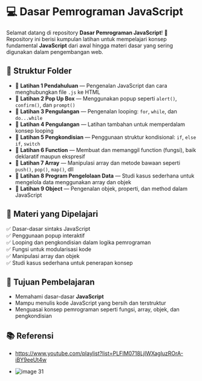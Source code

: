 # 💻 Dasar Pemrograman JavaScript

Selamat datang di repository **Dasar Pemrograman JavaScript**! 🚀  
Repository ini berisi kumpulan latihan untuk mempelajari konsep fundamental **JavaScript** dari awal hingga materi dasar yang sering digunakan dalam pengembangan web.

## 📁 Struktur Folder  
- 📂 **Latihan 1 Pendahuluan** — Pengenalan JavaScript dan cara menghubungkan file `.js` ke HTML  
- 📂 **Latihan 2 Pop Up Box** — Menggunakan popup seperti `alert()`, `confirm()`, dan `prompt()`  
- 📂 **Latihan 3 Pengulangan** — Pengenalan looping: `for`, `while`, dan `do...while`  
- 📂 **Latihan 4 Pengulangan** — Latihan tambahan untuk memperdalam konsep looping  
- 📂 **Latihan 5 Pengkondisian** — Penggunaan struktur kondisional: `if`, `else if`, `switch`  
- 📂 **Latihan 6 Function** — Membuat dan memanggil function (fungsi), baik deklaratif maupun ekspresif  
- 📂 **Latihan 7 Array** — Manipulasi array dan metode bawaan seperti `push()`, `pop()`, `map()`, dll  
- 📂 **Latihan 8 Program Pengelolaan Data** — Studi kasus sederhana untuk mengelola data menggunakan array dan objek  
- 📂 **Latihan 9 Object** — Pengenalan objek, properti, dan method dalam JavaScript  

## 📌 Materi yang Dipelajari  
✅ Dasar-dasar sintaks JavaScript  
✅ Penggunaan popup interaktif  
✅ Looping dan pengkondisian dalam logika pemrograman  
✅ Fungsi untuk modularisasi kode  
✅ Manipulasi array dan objek  
✅ Studi kasus sederhana untuk penerapan konsep  

## 🎯 Tujuan Pembelajaran  
- Memahami dasar-dasar **JavaScript**  
- Mampu menulis kode JavaScript yang bersih dan terstruktur  
- Menguasai konsep pemrograman seperti fungsi, array, objek, dan pengkondisian

## 📚 Referensi
- https://www.youtube.com/playlist?list=PLFIM0718LjIWXagluzROrA-iBY9eeUt4w

- ![image 31](https://github.com/user-attachments/assets/d8fff83c-0ce1-4d1d-b446-3843cfe4eefd)

